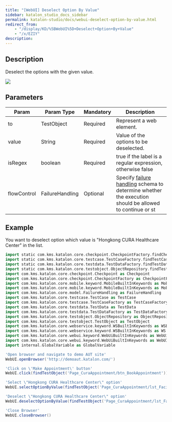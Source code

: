 ```yaml
---
title: "[WebUI] Deselect Option By Value" 
sidebar: katalon_studio_docs_sidebar
permalink: katalon-studio/docs/webui-deselect-option-by-value.html 
redirect_from:
    - "/display/KD/%5BWebUI%5D+Deselect+Option+By+Value"
    - "/x/EZIY"
description: 
---
```

Description
-----------

Deselect the options with the given value.

![](../../images/katalon-studio/docs/webui-deselect-option-by-value/image2017-3-1-153A103A55.png)

Parameters
----------

| Param | Param Type | Mandatory | Description |
| --- | --- | --- | --- |
| to | TestObject | Required | Represent a web element. |
| value | String | Required | Value of the options to be deselected. |
| isRegex | boolean | Required | true if the label is a regular expression, otherwise false |
| flowControl | FailureHandling | Optional | Specify [failure handling](/x/qAAM) schema to determine whether the execution should be allowed to continue or st |

Example
-------

You want to deselect option which value is "Hongkong CURA Healthcare Center" in the list.

```groovy
import static com.kms.katalon.core.checkpoint.CheckpointFactory.findCheckpoint
import static com.kms.katalon.core.testcase.TestCaseFactory.findTestCase
import static com.kms.katalon.core.testdata.TestDataFactory.findTestData
import static com.kms.katalon.core.testobject.ObjectRepository.findTestObject
import com.kms.katalon.core.checkpoint.Checkpoint as Checkpoint
import com.kms.katalon.core.checkpoint.CheckpointFactory as CheckpointFactory
import com.kms.katalon.core.mobile.keyword.MobileBuiltInKeywords as MobileBuiltInKeywords
import com.kms.katalon.core.mobile.keyword.MobileBuiltInKeywords as Mobile
import com.kms.katalon.core.model.FailureHandling as FailureHandling
import com.kms.katalon.core.testcase.TestCase as TestCase
import com.kms.katalon.core.testcase.TestCaseFactory as TestCaseFactory
import com.kms.katalon.core.testdata.TestData as TestData
import com.kms.katalon.core.testdata.TestDataFactory as TestDataFactory
import com.kms.katalon.core.testobject.ObjectRepository as ObjectRepository
import com.kms.katalon.core.testobject.TestObject as TestObject
import com.kms.katalon.core.webservice.keyword.WSBuiltInKeywords as WSBuiltInKeywords
import com.kms.katalon.core.webservice.keyword.WSBuiltInKeywords as WS
import com.kms.katalon.core.webui.keyword.WebUiBuiltInKeywords as WebUiBuiltInKeywords
import com.kms.katalon.core.webui.keyword.WebUiBuiltInKeywords as WebUI
import internal.GlobalVariable as GlobalVariable

'Open browser and navigate to demo AUT site'
WebUI.openBrowser('http://demoaut.katalon.com/')

'Click on \'Make Appointment\' button'
WebUI.click(findTestObject('Page_CuraAppointment/btn_BookAppointment'))

'Select \"Hongkong CURA Healthcare Center\" option'
WebUI.selectOptionByValue(findTestObject('Page_CuraAppointment/lst_Facility'), 'Hongkong CURA Healthcare Center', false)

'Deselect \"Hongkong CURA Healthcare Center\" option'
WebUI.deselectOptionByValue(findTestObject('Page_CuraAppointment/lst_Facility'), 'Hongkong CURA Healthcare Center', false)

'Close Browser'
WebUI.closeBrowser()
```